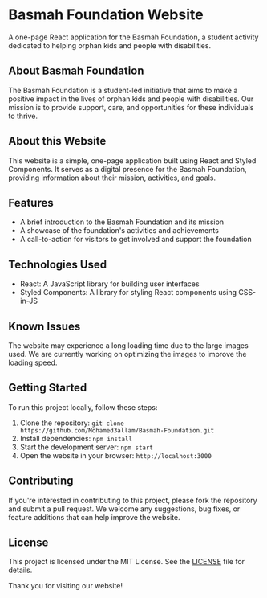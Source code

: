 # Basmah Foundation Website

A one-page React application for the Basmah Foundation, a student activity dedicated to helping orphan kids and people with disabilities.

## About Basmah Foundation

The Basmah Foundation is a student-led initiative that aims to make a positive impact in the lives of orphan kids and people with disabilities. Our mission is to provide support, care, and opportunities for these individuals to thrive.

## About this Website

This website is a simple, one-page application built using React and Styled Components. It serves as a digital presence for the Basmah Foundation, providing information about their mission, activities, and goals.

## Features

* A brief introduction to the Basmah Foundation and its mission
* A showcase of the foundation's activities and achievements
* A call-to-action for visitors to get involved and support the foundation

## Technologies Used

* React: A JavaScript library for building user interfaces
* Styled Components: A library for styling React components using CSS-in-JS

## Known Issues

The website may experience a long loading time due to the large images used. We are currently working on optimizing the images to improve the loading speed.

## Getting Started

To run this project locally, follow these steps:

1. Clone the repository: `git clone https://github.com/Mohamed3allam/Basmah-Foundation.git`
2. Install dependencies: `npm install`
3. Start the development server: `npm start`
4. Open the website in your browser: `http://localhost:3000`

## Contributing

If you're interested in contributing to this project, please fork the repository and submit a pull request. We welcome any suggestions, bug fixes, or feature additions that can help improve the website.

## License

This project is licensed under the MIT License. See the [LICENSE](LICENSE) file for details.

Thank you for visiting our website!

